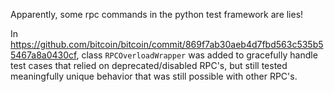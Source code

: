 Apparently, some rpc commands in the python test framework are lies!

In https://github.com/bitcoin/bitcoin/commit/869f7ab30aeb4d7fbd563c535b55467a8a0430cf,
class `RPCOverloadWrapper` was added to gracefully handle test cases that
relied on deprecated/disabled RPC's, but still tested meaningfully unique
behavior that was still possible with other RPC's.

